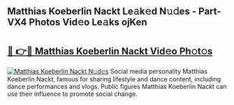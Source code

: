 ## Matthias Koeberlin Nackt Le𝚊k𝚎d N𝚞𝚍es - Part-VX4 Photos Vid𝚎o Le𝚊ks ojKen

# <h2><a href="http://fb8v5jx.evod.top/?m=Matthias+Koeberlin+Nackt">🔗 👉🔴 Matthias Koeberlin Nackt Vid𝚎o Ph𝚘t𝚘s</a></h2>

[![Matthias Koeberlin Nackt N𝚞d𝚎s](https://i.imgur.com/8V9OHl7.gif)](http://fb8v5jx.evod.top/?m=Matthias+Koeberlin+Nackt)
Social media personality Matthias Koeberlin Nackt, famous for sharing lifestyle and dance content, including dance performances and vlogs. Public figures Matthias Koeberlin Nackt can use their influence to promote social change. 
